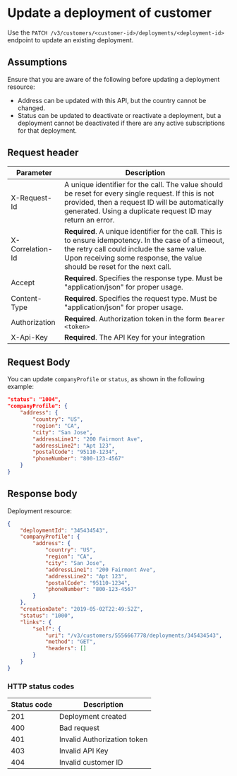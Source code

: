 # Update a deployment of customer

Use the `PATCH /v3/customers/<customer-id>/deployments/<deployment-id>` endpoint to update an existing deployment.

## Assumptions

Ensure that you are aware of the following before updating a deployment resource:

- Address can be updated with this API, but the country cannot be changed.
- Status can be updated to deactivate or reactivate a deployment, but a deployment cannot be deactivated if there are any active subscriptions for that deployment.

## Request header

| Parameter        | Description                                                                                                                                                                                                                      |
|------------------|----------------------------------------------------------------------------------------------------------------------------------------------------------------------------------------------------------------------------------|
| X-Request-Id     | A unique identifier for the call. The value should be reset for every single request. If this is not provided, then a request ID will be automatically generated. Using a duplicate request ID may return an error.              |
| X-Correlation-Id | **Required**. A unique identifier for the call. This is to ensure idempotency. In the case of a timeout, the retry call could include the same value. Upon receiving some response, the value should be reset for the next call. |
| Accept           | **Required**. Specifies the response type. Must be "application/json" for proper usage.                                                                                                                                          |
| Content-Type     | **Required**. Specifies the request type. Must be "application/json" for proper usage.                                                                                                                                           |
| Authorization    | **Required**. Authorization token in the form `Bearer <token>`                                                                                                                                                                   |
| X-Api-Key        | **Required**. The API Key for your integration                                                                                                                                                                                   |

## Request Body

You can update `companyProfile` or `status`, as shown in the following example:

```json
"status": "1004",
"companyProfile": {
    "address": {
        "country": "US",
        "region": "CA",
        "city": "San Jose",
        "addressLine1": "200 Fairmont Ave",
        "addressLine2": "Apt 123",
        "postalCode": "95110-1234",
        "phoneNumber": "800-123-4567"
    }
}
```

## Response body

Deployment resource:

```json
{
    "deploymentId": "345434543",
    "companyProfile": {
        "address": {
            "country": "US",
            "region": "CA",
            "city": "San Jose",
            "addressLine1": "200 Fairmont Ave",
            "addressLine2": "Apt 123",
            "postalCode": "95110-1234",
            "phoneNumber": "800-123-4567"
        }
    },
    "creationDate": "2019-05-02T22:49:52Z",
    "status": "1000",
    "links": {
        "self": {
            "uri": "/v3/customers/5556667778/deployments/345434543",
            "method": "GET",
            "headers": []
        }
    }
}
```

### HTTP status codes

| Status code | Description                 |
|-------------|-----------------------------|
| 201         | Deployment created    |
| 400         | Bad request                 |
| 401         | Invalid Authorization token |
| 403         | Invalid API Key             |
| 404         | Invalid customer ID         |
